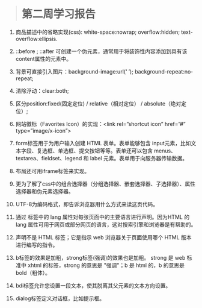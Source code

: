 ># 第二周学习报告  

1.	商品描述中的省略实现(css):
white-space:nowrap; overflow:hidden; text-overflow:ellipsis.  

2.	::before  ; ::after 可创建一个伪元素，通常用于将装饰性内容添加到具有该content属性的元素中。  

3.	背景可直接引入图片：background-image:url(‘ ’); background-repeat:no-repeat;  

4.	清除浮动：clear:both;  

5.	区分position:fixed(固定定位) / relative（相对定位） / absolute（绝对定位）;  

6.	网站徽标（Favorites Icon）的实现：<link rel=”shortcut icon” href=”#” type=”image/x-icon”>  

7.	form标签用于为用户输入创建 HTML 表单。表单能够包含 input元素，比如文本字段、复选框、单选框、提交按钮等等。表单还可以包含 menus、textarea、fieldset、legend 和 label 元素。表单用于向服务器传输数据。  

8.	布局还可用iframe标签来实现。  

9.	更为了解了css中的组合选择器（分组选择器、嵌套选择器、子选择器）、属性选择器和伪元素选择器。 

10. UTF-8为编码格式，即告诉浏览器用什么方式来读这页代码。  

11. 通过 <html> 标签中的 lang 属性对每张页面中的主要语言进行声明。因为HTML 的 lang 属性可用于网页或部分网页的语言，这对搜索引擎和浏览器是有帮助的。  

12. <!DOCTYPE> 声明不是 HTML 标签；它是指示 web 浏览器关于页面使用哪个 HTML 版本进行编写的指令。  

13. b标签的效果是加粗，strong标签(强调)的效果也是加粗。 strong 是 web 标准中 xhtml 的标签，strong 的意思是 "强调"；b 是 html 的，b 的意思是 bold（粗体）。  

14. bdi标签允许您设置一段文本，使其脱离其父元素的文本方向设置。

15. dialog标签定义对话框，比如提示框。